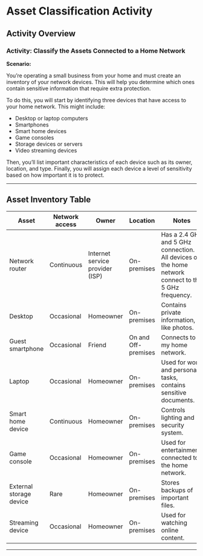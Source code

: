 # Asset Classification Activity

## Activity Overview

### Activity: Classify the Assets Connected to a Home Network

**Scenario:**

You’re operating a small business from your home and must create an inventory of your network devices. This will help you determine which ones contain sensitive information that require extra protection.

To do this, you will start by identifying three devices that have access to your home network. This might include:
- Desktop or laptop computers
- Smartphones
- Smart home devices
- Game consoles
- Storage devices or servers
- Video streaming devices

Then, you’ll list important characteristics of each device such as its owner, location, and type. Finally, you will assign each device a level of sensitivity based on how important it is to protect.

---

## Asset Inventory Table

| Asset                  | Network access | Owner                 | Location           | Notes                                                      | Sensitivity    |
|------------------------|---------------|-----------------------|--------------------|------------------------------------------------------------|----------------|
| Network router        | Continuous    | Internet service provider (ISP) | On-premises       | Has a 2.4 GHz and 5 GHz connection. All devices on the home network connect to the 5 GHz frequency. | Confidential   |
| Desktop               | Occasional    | Homeowner             | On-premises       | Contains private information, like photos.                 | Restricted     |
| Guest smartphone      | Occasional    | Friend                | On and Off-premises | Connects to my home network.                               | Internal-only  |
| Laptop               | Occasional    | Homeowner             | On-premises       | Used for work and personal tasks, contains sensitive documents. | Confidential   |
| Smart home device     | Continuous    | Homeowner             | On-premises       | Controls lighting and security system.                     | Internal-only  |
| Game console         | Occasional    | Homeowner             | On-premises       | Used for entertainment, connected to the home network.     | Internal-only  |
| External storage device | Rare         | Homeowner             | On-premises       | Stores backups of important files.                         | Restricted     |
| Streaming device      | Occasional    | Homeowner             | On-premises       | Used for watching online content.                          | Public         |

---
